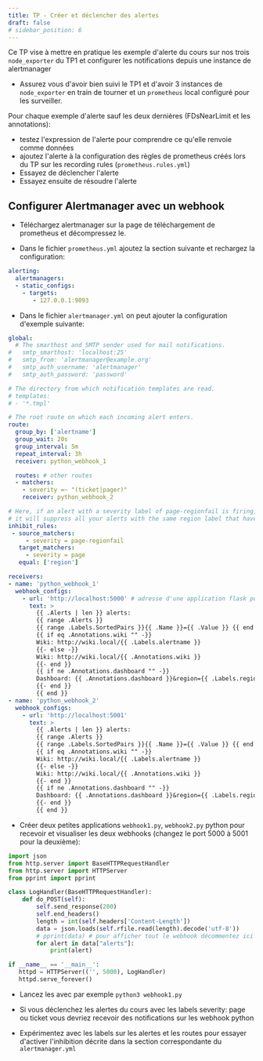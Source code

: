 ```yaml
---
title: TP - Créer et déclencher des alertes
draft: false
# sidebar_position: 6
---
```


Ce TP vise à mettre en pratique les exemple d'alerte du cours sur nos trois `node_exporter` du TP1 et configurer les notifications depuis une instance de alertmanager

- Assurez vous d'avoir bien suivi le TP1 et d'avoir 3 instances de `node_exporter` en train de tourner et un `prometheus` local configuré pour les surveiller.

Pour chaque exemple d'alerte sauf les deux dernières (FDsNearLimit et les annotations):

- testez l'expression de l'alerte pour comprendre ce qu'elle renvoie comme données
- ajoutez l'alerte à la configuration des règles de prometheus créés lors du TP sur les recording rules (`prometheus.rules.yml`)
- Essayez de déclencher l'alerte
- Essayez ensuite de résoudre l'alerte

## Configurer Alertmanager avec un webhook

- Téléchargez alertmanager sur la page de téléchargement de prometheus et décompressez le.

- Dans le fichier `prometheus.yml` ajoutez la section suivante et rechargez la configuration:

```yaml
alerting:
  alertmanagers:
  - static_configs:
    - targets:
       - 127.0.0.1:9093
```

- Dans le fichier `alertmanager.yml` on peut ajouter la configuration d'exemple suivante:

```yaml
global:
  # The smarthost and SMTP sender used for mail notifications.
#   smtp_smarthost: 'localhost:25'
#   smtp_from: 'alertmanager@example.org'
#   smtp_auth_username: 'alertmanager'
#   smtp_auth_password: 'password'

# The directory from which notification templates are read.
# templates: 
# - '*.tmpl'

# The root route on which each incoming alert enters.
route:
  group_by: ['alertname']
  group_wait: 20s
  group_interval: 5m
  repeat_interval: 3h 
  receiver: python_webhook_1

  routes: # other routes
  - matchers:
    - severity =~ "(ticket|pager)"
    receiver: python_webhook_2

# Here, if an alert with a severity label of page-regionfail is firing,
# it will suppress all your alerts with the same region label that have a severity label of page
inhibit_rules:
 - source_matchers:
     - severity = page-regionfail
   target_matchers:
     - severity = page
   equal: ['region'] 

receivers:
- name: 'python_webhook_1'
  webhook_configs:
    - url: 'http://localhost:5000' # adresse d'une application flask pour visualiser le webhook
      text: >
        {{ .Alerts | len }} alerts:
        {{ range .Alerts }}
        {{ range .Labels.SortedPairs }}{{ .Name }}={{ .Value }} {{ end }}
        {{ if eq .Annotations.wiki "" -}}
        Wiki: http://wiki.local/{{ .Labels.alertname }}
        {{- else -}}
        Wiki: http://wiki.local/{{ .Annotations.wiki }}
        {{- end }}
        {{ if ne .Annotations.dashboard "" -}}
        Dashboard: {{ .Annotations.dashboard }}&region={{ .Labels.region }}
        {{- end }}
        {{ end }}
- name: 'python_webhook_2'
  webhook_configs:
    - url: 'http://localhost:5001'
      text: >
        {{ .Alerts | len }} alerts:
        {{ range .Alerts }}
        {{ range .Labels.SortedPairs }}{{ .Name }}={{ .Value }} {{ end }}
        {{ if eq .Annotations.wiki "" -}}
        Wiki: http://wiki.local/{{ .Labels.alertname }}
        {{- else -}}
        Wiki: http://wiki.local/{{ .Annotations.wiki }}
        {{- end }}
        {{ if ne .Annotations.dashboard "" -}}
        Dashboard: {{ .Annotations.dashboard }}&region={{ .Labels.region }}
        {{- end }}
        {{ end }}
```

- Créer deux petites applications `webhook1.py`, `webhook2.py` python pour recevoir et visualiser les deux webhooks (changez le port 5000 à 5001 pour la deuxième):

```python
import json
from http.server import BaseHTTPRequestHandler
from http.server import HTTPServer
from pprint import pprint

class LogHandler(BaseHTTPRequestHandler):
    def do_POST(self):
        self.send_response(200)
        self.end_headers()
        length = int(self.headers['Content-Length'])
        data = json.loads(self.rfile.read(length).decode('utf-8'))
        # pprint(data) # pour afficher tout le webhook décommentez ici
        for alert in data["alerts"]:
            print(alert)

if __name__ == '__main__':
   httpd = HTTPServer(('', 5000), LogHandler)
   httpd.serve_forever()
```

- Lancez les avec par exemple `python3 webhook1.py`

- Si vous déclenchez les alertes du cours avec les labels severity: page ou ticket vous devriez recevoir des notifications sur les webhook python

- Expérimentez avec les labels sur les alertes et les routes pour essayer d'activer l'inhibition décrite dans la section correspondante du `alertmanager.yml`